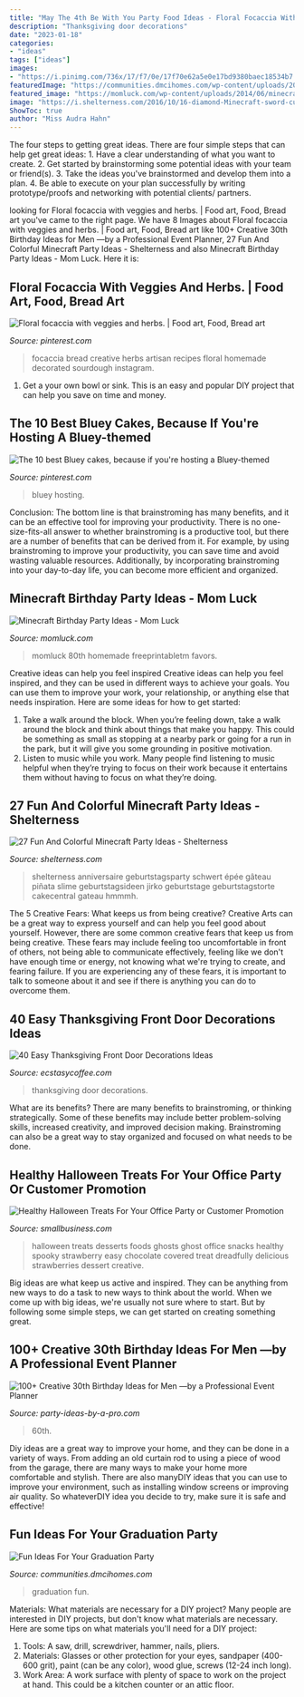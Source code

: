```yaml
---
title: "May The 4th Be With You Party Food Ideas - Floral Focaccia With Veggies And Herbs."
description: "Thanksgiving door decorations"
date: "2023-01-18"
categories:
- "ideas"
tags: ["ideas"]
images:
- "https://i.pinimg.com/736x/17/f7/0e/17f70e62a5e0e17bd9380baec18534b7.jpg"
featuredImage: "https://communities.dmcihomes.com/wp-content/uploads/2015/03/graduation-food-ideas.jpg"
featured_image: "https://momluck.com/wp-content/uploads/2014/06/minecraft-ideas--e1421001556318.jpg"
image: "https://i.shelterness.com/2016/10/16-diamond-Minecraft-sword-cupcakes.jpg"
ShowToc: true
author: "Miss Audra Hahn"
---
```



The four steps to getting great ideas.
There are four simple steps that can help get great ideas: 1. Have a clear understanding of what you want to create.
2. Get started by brainstorming some potential ideas with your team or friend(s).
3. Take the ideas you've brainstormed and develop them into a plan. 
4. Be able to execute on your plan successfully by writing prototype/proofs and networking with potential clients/ partners.

	

		
looking for Floral focaccia with veggies and herbs. | Food art, Food, Bread art you've came to the right page. We have 8 Images about Floral focaccia with veggies and herbs. | Food art, Food, Bread art like 100+ Creative 30th Birthday Ideas for Men —by a Professional Event Planner, 27 Fun And Colorful Minecraft Party Ideas - Shelterness and also Minecraft Birthday Party Ideas - Mom Luck. Here it is:
		
    
## Floral Focaccia With Veggies And Herbs. | Food Art, Food, Bread Art

<img loading=lazy src="https://i.pinimg.com/736x/17/f7/0e/17f70e62a5e0e17bd9380baec18534b7.jpg" onerror="this.onerror=null;this.src='https://tse4.mm.bing.net/th?id=OIP.ZGYspc8qY5p-bQB7h8rUKAHaJ3&amp;pid=15.1';" alt="Floral focaccia with veggies and herbs. | Food art, Food, Bread art">

_Source: pinterest.com_

>focaccia bread creative herbs artisan recipes floral homemade decorated sourdough instagram. 

	

1. Get a your own bowl or sink. This is an easy and popular DIY project that can help you save on time and money.

    
## The 10 Best Bluey Cakes, Because If You&#039;re Hosting A Bluey-themed

<img loading=lazy src="https://i.pinimg.com/736x/40/ff/d0/40ffd0b596504af0abc6a0e0e0a3e717.jpg" onerror="this.onerror=null;this.src='https://tse1.mm.bing.net/th?id=OIP.eDxr2eTtiUPLEyZbTRy18gHaHa&amp;pid=15.1';" alt="The 10 best Bluey cakes, because if you&#039;re hosting a Bluey-themed">

_Source: pinterest.com_

>bluey hosting. 

	

Conclusion: The bottom line is that brainstroming has many benefits, and it can be an effective tool for improving your productivity.
There is no one-size-fits-all answer to whether brainstroming is a productive tool, but there are a number of benefits that can be derived from it. For example, by using brainstroming to improve your productivity, you can save time and avoid wasting valuable resources. Additionally, by incorporating brainstroming into your day-to-day life, you can become more efficient and organized.

    
## Minecraft Birthday Party Ideas - Mom Luck

<img loading=lazy src="https://momluck.com/wp-content/uploads/2014/06/minecraft-ideas--e1421001556318.jpg" onerror="this.onerror=null;this.src='https://tse4.mm.bing.net/th?id=OIP.uS57mNo7gu6sN8gazrSwKwHaKd&amp;pid=15.1';" alt="Minecraft Birthday Party Ideas - Mom Luck">

_Source: momluck.com_

>momluck 80th homemade freeprintabletm favors. 

	

Creative ideas can help you feel inspired
Creative ideas can help you feel inspired, and they can be used in different ways to achieve your goals. You can use them to improve your work, your relationship, or anything else that needs inspiration. Here are some ideas for how to get started: 
1. Take a walk around the block. When you’re feeling down, take a walk around the block and think about things that make you happy. This could be something as small as stopping at a nearby park or going for a run in the park, but it will give you some grounding in positive motivation. 
2. Listen to music while you work. Many people find listening to music helpful when they’re trying to focus on their work because it entertains them without having to focus on what they’re doing.

    
## 27 Fun And Colorful Minecraft Party Ideas - Shelterness

<img loading=lazy src="https://i.shelterness.com/2016/10/16-diamond-Minecraft-sword-cupcakes.jpg" onerror="this.onerror=null;this.src='https://tse4.mm.bing.net/th?id=OIP.Ov7Y8p0PxrDRGrr-EsmgBQHaJ4&amp;pid=15.1';" alt="27 Fun And Colorful Minecraft Party Ideas - Shelterness">

_Source: shelterness.com_

>shelterness anniversaire geburtstagsparty schwert épée gâteau piñata slime geburtstagsideen jirko geburtstage geburtstagstorte cakecentral gateau hmmmh. 

	

The 5 Creative Fears: What keeps us from being creative?
Creative Arts can be a great way to express yourself and can help you feel good about yourself. However, there are some common creative fears that keep us from being creative. These fears may include feeling too uncomfortable in front of others, not being able to communicate effectively, feeling like we don't have enough time or energy, not knowing what we're trying to create, and fearing failure. If you are experiencing any of these fears, it is important to talk to someone about it and see if there is anything you can do to overcome them.

    
## 40 Easy Thanksgiving Front Door Decorations Ideas

<img loading=lazy src="https://i1.wp.com/www.ecstasycoffee.com/wp-content/uploads/2016/10/Thanksgiving-Front-Door-Decorations-Ideas-13.jpg" onerror="this.onerror=null;this.src='https://tse1.mm.bing.net/th?id=OIP.H5EjwQY8vxGmEV_2H4YP9AHaLN&amp;pid=15.1';" alt="40 Easy Thanksgiving Front Door Decorations Ideas">

_Source: ecstasycoffee.com_

>thanksgiving door decorations. 

	

What are its benefits?
There are many benefits to brainstroming, or thinking strategically. Some of these benefits may include better problem-solving skills, increased creativity, and improved decision making. Brainstroming can also be a great way to stay organized and focused on what needs to be done.

    
## Healthy Halloween Treats For Your Office Party Or Customer Promotion

<img loading=lazy src="http://smallbusiness.com/wp-content/uploads/2015/10/strawberry-ghosts-96b.jpg" onerror="this.onerror=null;this.src='https://tse1.mm.bing.net/th?id=OIP.OccnJ33_uV4dtHyFp66ZHQHaE_&amp;pid=15.1';" alt="Healthy Halloween Treats For Your Office Party or Customer Promotion">

_Source: smallbusiness.com_

>halloween treats desserts foods ghosts ghost office snacks healthy spooky strawberry easy chocolate covered treat dreadfully delicious strawberries dessert creative. 

	

Big ideas are what keep us active and inspired. They can be anything from new ways to do a task to new ways to think about the world. When we come up with big ideas, we're usually not sure where to start. But by following some simple steps, we can get started on creating something great.

    
## 100+ Creative 30th Birthday Ideas For Men —by A Professional Event Planner

<img loading=lazy src="https://www.party-ideas-by-a-pro.com/image-files/30men10d2.jpg" onerror="this.onerror=null;this.src='https://tse1.mm.bing.net/th?id=OIP.PtaEJ5o1zpLHd-qwH8WNtQHaE7&amp;pid=15.1';" alt="100+ Creative 30th Birthday Ideas for Men —by a Professional Event Planner">

_Source: party-ideas-by-a-pro.com_

>60th. 

	

Diy ideas are a great way to improve your home, and they can be done in a variety of ways. From adding an old curtain rod to using a piece of wood from the garage, there are many ways to make your home more comfortable and stylish. There are also manyDIY ideas that you can use to improve your environment, such as installing window screens or improving air quality. So whateverDIY idea you decide to try, make sure it is safe and effective!

    
## Fun Ideas For Your Graduation Party

<img loading=lazy src="https://communities.dmcihomes.com/wp-content/uploads/2015/03/graduation-food-ideas.jpg" onerror="this.onerror=null;this.src='https://tse3.mm.bing.net/th?id=OIP.UHToK7XT43exBI32VBc7rgHaJ3&amp;pid=15.1';" alt="Fun Ideas For Your Graduation Party">

_Source: communities.dmcihomes.com_

>graduation fun. 

	

Materials: What materials are necessary for a DIY project?
Many people are interested in DIY projects, but don't know what materials are necessary. Here are some tips on what materials you'll need for a DIY project:
1. Tools: A saw, drill, screwdriver, hammer, nails, pliers.
2. Materials: Glasses or other protection for your eyes, sandpaper (400-600 grit), paint (can be any color), wood glue, screws (12-24 inch long).
3. Work Area: A work surface with plenty of space to work on the project at hand. This could be a kitchen counter or an attic floor.

